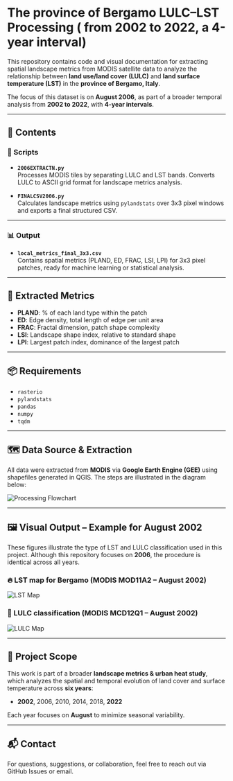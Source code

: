 #  The province of Bergamo LULC–LST Processing ( from 2002 to 2022, a 4-year interval)

This repository contains code and visual documentation for extracting spatial landscape metrics from MODIS satellite data to analyze the relationship between **land use/land cover (LULC)** and **land surface temperature (LST)** in the **province of Bergamo, Italy**.

The focus of this dataset is on **August 2006**, as part of a broader temporal analysis from **2002 to 2022**, with **4-year intervals**.

---

## 📁 Contents

### 🔹 Scripts

- **`2006EXTRACTN.py`**  
  Processes MODIS tiles by separating LULC and LST bands. Converts LULC to ASCII grid format for landscape metrics analysis.

- **`FINALCSV2006.py`**  
  Calculates landscape metrics using `pylandstats` over 3x3 pixel windows and exports a final structured CSV.

---

### 📊 Output

- **`local_metrics_final_3x3.csv`**  
  Contains spatial metrics (PLAND, ED, FRAC, LSI, LPI) for 3x3 pixel patches, ready for machine learning or statistical analysis.

---

## 🧮 Extracted Metrics

- **PLAND**: % of each land type within the patch  
- **ED**: Edge density, total length of edge per unit area  
- **FRAC**: Fractal dimension, patch shape complexity  
- **LSI**: Landscape shape index, relative to standard shape  
- **LPI**: Largest patch index, dominance of the largest patch  

---

## 📦 Requirements

- `rasterio`  
- `pylandstats`  
- `pandas`  
- `numpy`  
- `tqdm`

---

## 🗺️ Data Source & Extraction

All data were extracted from **MODIS** via **Google Earth Engine (GEE)** using shapefiles generated in QGIS. The steps are illustrated in the diagram below:

![Processing Flowchart](path/to/flowchart.png) <!-- ← replace with actual relative path -->

---

## 🖼️ Visual Output – Example for August 2002

These figures illustrate the type of LST and LULC classification used in this project. Although this repository focuses on **2006**, the procedure is identical across all years.

### 🔥 LST map for Bergamo (MODIS MOD11A2 – August 2002)
![LST Map](path/to/LST_map.png) <!-- ← replace with actual relative path -->

### 🌱 LULC classification (MODIS MCD12Q1 – August 2002)
![LULC Map](path/to/LULC_map.png) <!-- ← replace with actual relative path -->

---

## 📌 Project Scope

This work is part of a broader **landscape metrics & urban heat study**, which analyzes the spatial and temporal evolution of land cover and surface temperature across **six years**:

- **2002**, 2006, 2010, 2014, 2018, **2022**

Each year focuses on **August** to minimize seasonal variability.

---

## 📬 Contact

For questions, suggestions, or collaboration, feel free to reach out via GitHub Issues or email.
